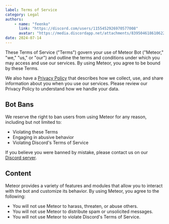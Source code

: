 ```yaml
---
label: Terms of Service
category: Legal
authors:
    - name: "feenko"
      link: "https://discord.com/users/1155452926970577008"
      avatar: "https://media.discordapp.net/attachments/839504618610622564/1262075369683419147/avatar.png?ex=669546c8&is=6693f548&hm=172d5dd9deb726a02040f6f1c1b4b376c1e2fd609a966c541b99125b714dc250&=&format=webp&quality=lossless&width=671&height=671"
date: 2024-07-14
---
```


These Terms of Service ("Terms") govern your use of Meteor Bot ("Meteor," "we," "us," or "our") and outline the terms and conditions under which you may access and use our services. By using Meteor, you agree to be bound by these Terms.

We also have a [Privacy Policy](privacy.md) that describes how we collect, use, and share information about you when you use our services. Please review our Privacy Policy to understand how we handle your data.

## Bot Bans

We reserve the right to ban users from using Meteor for any reason, including but not limited to:

- Violating these Terms
- Engaging in abusive behavior
- Violating Discord's Terms of Service

If you believe you were banned by mistake, please contact us on our [Discord server](https://discord.gg/fVhYe98YPu).

## Content

Meteor provides a variety of features and modules that allow you to interact with the bot and customize its behavior. By using Meteor, you agree to the following:

- You will not use Meteor to harass, threaten, or abuse others.
- You will not use Meteor to distribute spam or unsolicited messages.
- You will not use Meteor to violate Discord's Terms of Service.